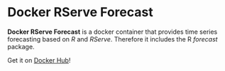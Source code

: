 # Docker RServe Forecast

**Docker RServe Forecast** is a docker container that provides time series forecasting based on *R* and *RServe*. Therefore it includes the R *forecast* package.

Get it on [Docker Hub](https://hub.docker.com/r/soerenhenning/rserve-forecast/ "RServe Forecast on Docker Hub")!
